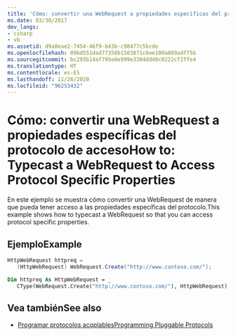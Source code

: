 ```yaml
---
title: 'Cómo: convertir una WebRequest a propiedades específicas del protocolo de acceso'
ms.date: 03/30/2017
dev_langs:
- csharp
- vb
ms.assetid: d9a8eae2-7454-46f9-b43b-c98477c5bcde
ms.openlocfilehash: 09bd551dad77358b1503871c6ee100a869adf75b
ms.sourcegitcommit: bc293b14af795e0e999e3304dd40c0222cf2ffe4
ms.translationtype: HT
ms.contentlocale: es-ES
ms.lasthandoff: 11/26/2020
ms.locfileid: "96253432"
---
```

# <a name="how-to-typecast-a-webrequest-to-access-protocol-specific-properties"></a><span data-ttu-id="8851c-102">Cómo: convertir una WebRequest a propiedades específicas del protocolo de acceso</span><span class="sxs-lookup"><span data-stu-id="8851c-102">How to: Typecast a WebRequest to Access Protocol Specific Properties</span></span>

<span data-ttu-id="8851c-103">En este ejemplo se muestra cómo convertir una WebRequest de manera que pueda tener acceso a las propiedades específicas del protocolo.</span><span class="sxs-lookup"><span data-stu-id="8851c-103">This example shows how to typecast a WebRequest so that you can access protocol specific properties.</span></span>  
  
## <a name="example"></a><span data-ttu-id="8851c-104">Ejemplo</span><span class="sxs-lookup"><span data-stu-id="8851c-104">Example</span></span>  
  
```csharp  
HttpWebRequest httpreq =
   (HttpWebRequest) WebRequest.Create("http://www.contoso.com/");  
```  
  
```vb  
Dim httpreq As HttpWebRequest = _  
   CType(WebRequest.Create("http://www.contoso.com/"), HttpWebRequest)  
```  
  
## <a name="see-also"></a><span data-ttu-id="8851c-105">Vea también</span><span class="sxs-lookup"><span data-stu-id="8851c-105">See also</span></span>

- [<span data-ttu-id="8851c-106">Programar protocolos acoplables</span><span class="sxs-lookup"><span data-stu-id="8851c-106">Programming Pluggable Protocols</span></span>](programming-pluggable-protocols.md)
